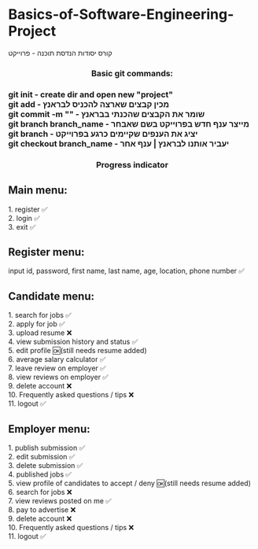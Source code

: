 # Basics-of-Software-Engineering-Project
קורס יסודות הנדסת תוכנה - פרוייקט

<h3 align="center">Basic git commands:<h3>
git init - create dir and open new "project"<br />
git add - מכין קבצים שארצה להכניס לבראנץ<br />
git commit -m "" - שומר את הקבצים שהכנתי בבראנץ<br />
git branch branch_name - מייצר ענף חדש בפרוייקט בשם שאבחר<br />
git branch - יציג את הענפים שקיימים כרגע בפרוייקט<br />
git checkout branch_name - יעביר אותנו לבראנץ | ענף אחר<br />


<h3 align="center">Progress indicator<h3>
<h2 align="left"> Main menu: </h2>
1.	register ✅<br />
2.	login ✅<br />
3.	exit ✅<br />

<h2 align="left"> Register menu: </h2>
input id, password, first name, last name, age, location, phone number ✅<br />

<h2 align="left"> Candidate menu: </h2>
1.	search for jobs ✅<br />
2.	apply for job ✅<br />
3.	upload resume ❌<br />
4.	view submission history and status ✅<br />
5.	edit profile 🆗(still needs resume added)<br />
6.	average salary calculator ✅<br />
7.	leave review on employer ✅<br />
8.  view reviews on employer ✅<br />
9.	delete account ❌<br />
10.	Frequently asked questions / tips ❌<br />
11.	logout ✅<br />

<h2 align="left"> Employer menu: </h2>
1.	publish submission ✅<br />
2.	edit submission ✅<br />
3.	delete submission ✅<br />
4.	published jobs ✅<br />
5.	view profile of candidates to accept / deny 🆗(still needs resume added)<br />
6.	search for jobs ❌<br />
7.  view reviews posted on me ✅<br />
8.	pay to advertise ❌<br />
9.	delete account ❌<br />
10.	Frequently asked questions / tips ❌<br />
11.	logout ✅<br />

